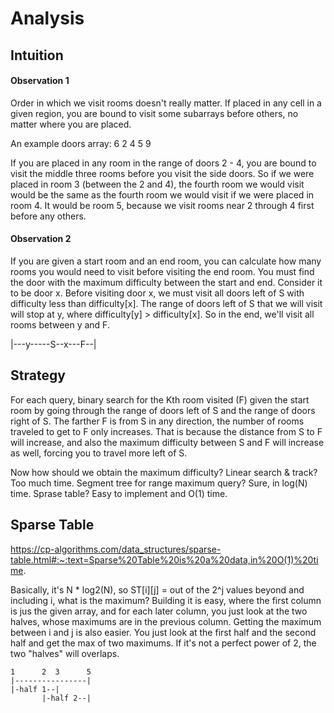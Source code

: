 # Analysis

## Intuition
#### Observation 1
Order in which we visit rooms doesn't really matter. If placed in any cell in a given region, you are bound to visit some subarrays before others, no matter where you are placed.

An example doors array:
6 2 4 5 9

If you are placed in any room in the range of doors 2 - 4, you are bound to visit the middle three rooms before you visit the side doors. So if we were placed in room 3 (between the 2 and 4), the fourth room we would visit would be the same as the fourth room we would visit if we were placed in room 4. It would be room 5, because we visit rooms near 2 through 4 first before any others.

#### Observation 2
If you are given a start room and an end room, you can calculate how many rooms you would need to visit before visiting the end room. You must find the door with the maximum difficulty between the start and end. Consider it to be door x. Before visiting door x, we must visit all doors left of S with difficulty less than difficulty[x]. The range of doors left of S that we will visit will stop at y, where difficulty[y] > difficulty[x]. So in the end, we'll visit all rooms between y and F.

|---y-----S--x---F--|


## Strategy
For each query, binary search for the Kth room visited (F) given the start room by going through the range of doors left of S and the range of doors right of S. 
The farther F is from S in any direction, the number of rooms traveled to get to F only increases. That is because the distance from S to F will increase, and also the maximum difficulty between S and F will increase as well, forcing you to travel more left of S.

Now how should we obtain the maximum difficulty? Linear search & track? Too much time. Segment tree for range maximum query? Sure, in log(N) time. Sprase table? Easy to implement and O(1) time.

## Sparse Table
https://cp-algorithms.com/data_structures/sparse-table.html#:~:text=Sparse%20Table%20is%20a%20data,in%20O(1)%20time.

Basically, it's N * log2(N), so ST[i][j] = out of the 2^j values beyond and including i, what is the maximum? 
Building it is easy, where the first column is jus the given array, and for each later column, you just look at the two halves, whose maximums are in the previous column.
Getting the maximum between i and j is also easier. You just look at the first half and the second half and get the max of two maximums. If it's not a perfect power of 2, the two "halves" will overlaps.

```
1      2  3      5
|----------------|
|-half 1--|
       |-half 2--|
```
